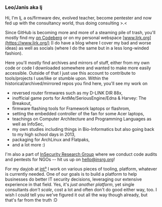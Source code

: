 ### Leo/Janis aka lj

Hi, I'm lj, a os/firmware dev, evolved teacher, become pentester and now fed up with the consultancy world, thus doing consulting >.<

Since GitHub is becoming more and more of a steaming pile of trash, you'll mostly find my [on Codeberg](https://codeberg.org/ljrk) or on my personal webspace [www.ljrk.org](https://www.ljrk.org/) (I do have a blog where I cover my bad and worse ideas) as well as socials (where I do the same but in a less long-winded fashion).

Here you'll mostly find archives and mirrors of stuff, either from my own code or code I downloaded somewhere and wanted to make more easily accessible. Outside of that I just use this account to contribute to tools/projects I use/like or stumble upon. Within the historical/archived/mirrored repos you find here, you'll see my work on

 * reversed router firmwares such as my D-LINK DIR 88x,
 * inofficial game ports for AntMe/SeriousEngine/Edna & Harvey: The Breakout,
 * firmware flashing tools for Framework laptops or flashrom,
 * setting the embedded controller of the fan for some Acer laptops,
 * teachings on Computer Architecture and Programming Languages as well as InfoSec,
 * my own studies including things in Bio-Informatics but also going back to my high school days in 2013,
 * packaging for ArchLinux and Flatpaks,
 * and a lot more :)

I'm also a part of [InSecurity Research Group](https://github.com/insrg) where we conduct code audits and pentests for NGOs -- hit us up on [hello@insrg.org](mailto:hello@insrg.org)!

For my dayjob at [int³](https://intcube.io) I work on various pieces of tooling, platform, whatever is currently needed.
One of our goals is to build a platform to help businesses do better IT security decisions, 
leveraging our extensive experience in that field.
Yes, it's *just another platform*, yet single consultants *don't scale*, cost a lot and often don't do good either way, too.
I wish I could tell you we've figured it out all the way though already, but that's far from the truth :D

<!--
**ljrk0/ljrk0** is a ✨ _special_ ✨ repository because its `README.md` (this file) appears on your GitHub profile.

Here are some ideas to get you started:

- 🔭 I’m currently working on ...
- 🌱 I’m currently learning ...
- 👯 I’m looking to collaborate on ...
- 🤔 I’m looking for help with ...
- 💬 Ask me about ...
- 📫 How to reach me: ...
- 😄 Pronouns: ...
- ⚡ Fun fact: ...
-->
